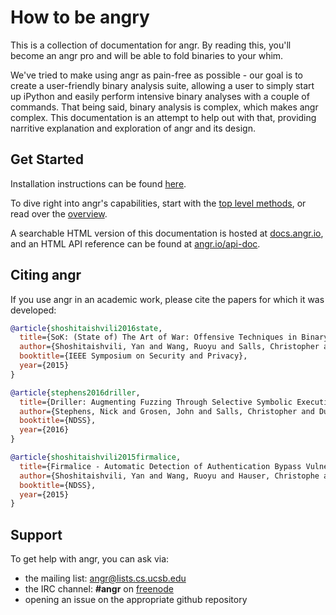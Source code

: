 # How to be angry

This is a collection of documentation for angr. 
By reading this, you'll become an angr pro and will be able to fold binaries to your whim.

We've tried to make using angr as pain-free as possible - our goal is to create a user-friendly binary analysis suite, allowing a user to simply start up iPython and easily perform intensive binary analyses with a couple of commands.
That being said, binary analysis is complex, which makes angr complex.
This documentation is an attempt to help out with that, providing narritive explanation and exploration of angr and its design.

## Get Started

Installation instructions can be found [here](./INSTALL.md).

To dive right into angr's capabilities, start with the [top level methods](./docs/toplevel.md), or read over the [overview](./docs/overview.md).

A searchable HTML version of this documentation is hosted at [docs.angr.io](http://docs.angr.io/), and an HTML API reference can be found at [angr.io/api-doc](http://angr.io/api-doc/).

## Citing angr

If you use angr in an academic work, please cite the papers for which it was developed:

```bibtex
@article{shoshitaishvili2016state,
  title={SoK: (State of) The Art of War: Offensive Techniques in Binary Analysis},
  author={Shoshitaishvili, Yan and Wang, Ruoyu and Salls, Christopher and Stephens, Nick and Polino, Mario and Dutcher, Andrew and Grosen, John and Feng, Siji and Hauser, Christophe and Kruegel, Christopher and Vigna, Giovanni},
  booktitle={IEEE Symposium on Security and Privacy},
  year={2015}
}

@article{stephens2016driller,
  title={Driller: Augmenting Fuzzing Through Selective Symbolic Execution},
  author={Stephens, Nick and Grosen, John and Salls, Christopher and Dutcher, Andrew and Wang, Ruoyu and Corbetta, Jacopo and Shoshitaishvili, Yan and Kruegel, Christopher and Vigna, Giovanni},
  booktitle={NDSS},
  year={2016}
}

@article{shoshitaishvili2015firmalice,
  title={Firmalice - Automatic Detection of Authentication Bypass Vulnerabilities in Binary Firmware},
  author={Shoshitaishvili, Yan and Wang, Ruoyu and Hauser, Christophe and Kruegel, Christopher and Vigna, Giovanni},
  booktitle={NDSS},
  year={2015}
}
```

## Support

To get help with angr, you can ask via:

- the mailing list: angr@lists.cs.ucsb.edu
- the IRC channel: **#angr** on [freenode](https://freenode.net/)
- opening an issue on the appropriate github repository
